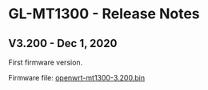 # GL-MT1300 - Release Notes

## V3.200 - Dec 1, 2020 

First firmware version.

Firmware file: [openwrt-mt1300-3.200.bin](https://dl.gl-inet.com/firmware/mt1300/release/openwrt-mt1300-3.200.bin)